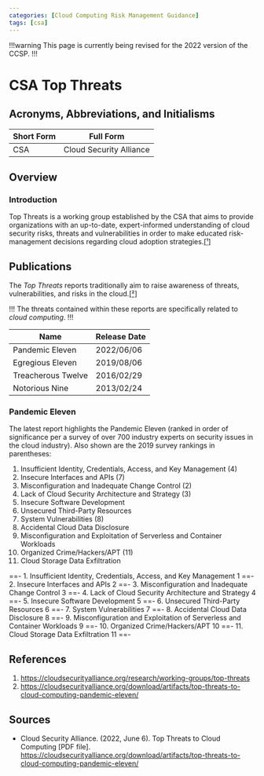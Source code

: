 ```yaml
---
categories: [Cloud Computing Risk Management Guidance]
tags: [csa]
---
```


!!!warning
This page is currently being revised for the 2022 version of the CCSP.
!!!

# CSA Top Threats

## Acronyms, Abbreviations, and Initialisms

| Short Form | Full Form |
| - | - |
| CSA | Cloud Security Alliance |

## Overview

### Introduction

Top Threats is a working group established by the CSA that aims to provide organizations with an up-to-date, expert-informed understanding of cloud security risks, threats and vulnerabilities in order to make educated risk-management decisions regarding cloud adoption strategies.[[¹]](#ref1)

## Publications

The *Top Threats* reports traditionally aim to raise awareness of threats, vulnerabilities, and risks in the cloud.[[²]](#ref2)

!!!
The threats contained within these reports are specifically related to *cloud computing*.
!!!

| Name | Release Date |
| - | - |
| Pandemic Eleven | 2022/06/06 |
| Egregious Eleven | 2019/08/06 |
| Treacherous Twelve | 2016/02/29 |
| Notorious Nine | 2013/02/24 |

### Pandemic Eleven

The latest report highlights the Pandemic Eleven (ranked in order of significance per a survey of over 700 industry experts on security issues in the cloud industry). Also shown are the 2019 survey rankings in parentheses:

1. Insufficient Identity, Credentials, Access, and Key Management (4)
2. Insecure Interfaces and APIs (7)
3. Misconfiguration and Inadequate Change Control (2)
4. Lack of Cloud Security Architecture and Strategy (3)
5. Insecure Software Development
6. Unsecured Third-Party Resources
7. System Vulnerabilities (8)
8. Accidental Cloud Data Disclosure
9. Misconfiguration and Exploitation of Serverless and Container Workloads
10. Organized Crime/Hackers/APT (11)
11. Cloud Storage Data Exfiltration

==- 1. Insufficient Identity, Credentials, Access, and Key Management
1
==- 2. Insecure Interfaces and APIs
2
==- 3. Misconfiguration and Inadequate Change Control
3
==- 4. Lack of Cloud Security Architecture and Strategy
4
==- 5. Insecure Software Development
5
==- 6. Unsecured Third-Party Resources
6
==- 7. System Vulnerabilities
7
==- 8. Accidental Cloud Data Disclosure
8
==- 9. Misconfiguration and Exploitation of Serverless and Container Workloads
9
==- 10. Organized Crime/Hackers/APT
10
==- 11. Cloud Storage Data Exfiltration
11
==-

## References

1. https://cloudsecurityalliance.org/research/working-groups/top-threats<span id="ref1"></span>
2. https://cloudsecurityalliance.org/download/artifacts/top-threats-to-cloud-computing-pandemic-eleven/<span id="ref2"></span>

## Sources

- Cloud Security Alliance. (2022, June 6). Top Threats to Cloud Computing [PDF file]. https://cloudsecurityalliance.org/download/artifacts/top-threats-to-cloud-computing-pandemic-eleven/